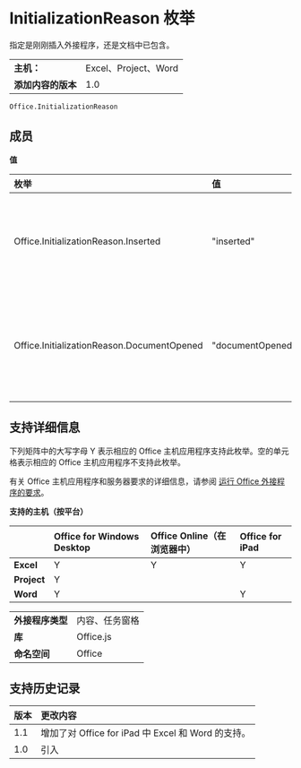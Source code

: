 
# <a name="initializationreason-enumeration"></a>InitializationReason 枚举
指定是刚刚插入外接程序，还是文档中已包含。 

|||
|:-----|:-----|
|**主机：**|Excel、Project、Word|
|**添加内容的版本**|1.0|

```
Office.InitializationReason
```


## <a name="members"></a>成员


**值**


|**枚举**|**值**|**说明**|
|:-----|:-----|:-----|
|Office.InitializationReason.Inserted|"inserted"|刚刚将 外接程序 插入文档中。|
|Office.InitializationReason.DocumentOpened|"documentOpened"|外接程序 已是打开的文档的一部分。|

## <a name="support-details"></a>支持详细信息


下列矩阵中的大写字母 Y 表示相应的 Office 主机应用程序支持此枚举。空的单元格表示相应的 Office 主机应用程序不支持此枚举。

有关 Office 主机应用程序和服务器要求的详细信息，请参阅 [运行 Office 外接程序的要求](../../docs/overview/requirements-for-running-office-add-ins.md)。


**支持的主机（按平台）**


||**Office for Windows Desktop**|**Office Online（在浏览器中）**|**Office for iPad**|
|:-----|:-----|:-----|:-----|
|**Excel**|Y|Y|Y|
|**Project**|Y|||
|**Word**|Y||Y|

|||
|:-----|:-----|
|**外接程序类型**|内容、任务窗格|
|**库**|Office.js|
|**命名空间**|Office|

## <a name="support-history"></a>支持历史记录




|**版本**|**更改内容**|
|:-----|:-----|
|1.1|增加了对 Office for iPad 中 Excel 和 Word 的支持。|
|1.0|引入|

